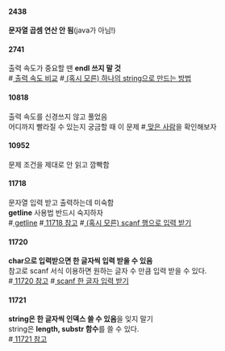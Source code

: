 #### 2438
**문자열 곱셈 연산 안 됨**(java가 아님!)

#### 2741
출력 속도가 중요할 땐 **endl 쓰지 말 것**<br>
#[ 출력 속도 비교](https://www.acmicpc.net/blog/view/57) #[ (혹시 모른) 하나의 string으로 만드는 방법](https://www.acmicpc.net/source/24809285)

#### 10818
출력 속도를 신경쓰지 않고 풀었음<br>
어디까지 빨라질 수 있는지 궁금할 때 이 문제 #[ 맞은 사람](https://www.acmicpc.net/problem/status/10818/84/1)을 확인해보자

#### 10952
문제 조건을 제대로 안 읽고 깜빡함

#### 11718
문자열 입력 받고 출력하는데 미숙함<br>
**getline** 사용법 반드시 숙지하자<br>
#[ getline](https://kyu9341.github.io/C-C/2020/01/17/C++getline()/) #[ 11718 참고](https://noosphere.tistory.com/5) #[ (혹시 모른) scanf 행으로 입력 받기](https://www.acmicpc.net/source/16084304)<br>

#### 11720

**char으로 입력받으면 한 글자씩 입력 받을 수 있음**<br>
참고로 scanf 서식 이용하면 원하는 글자 수 만큼 입력 받을 수 있다.<br>
#[ 11720 참고](https://blockdmask.tistory.com/78) #[ scanf 한 글자 입력 받기](https://www.acmicpc.net/source/7479073)

#### 11721

**string은 한 글자씩 인덱스 쓸 수 있음**을 잊지 말기<br>
string은 **length, substr 함수**를 쓸 수 있다.<br>
#[ 11721 참고](https://ldgeao99.tistory.com/224)
